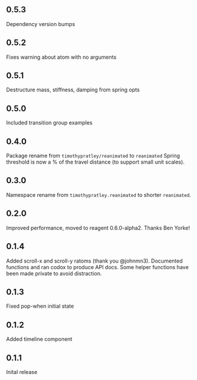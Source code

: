 ## 0.5.3
Dependency version bumps

## 0.5.2
Fixes warning about atom with no arguments

## 0.5.1
Destructure mass, stiffness, damping from spring opts

## 0.5.0
Included transition group examples

## 0.4.0
Package rename from `timothypratley/reanimated` to `reanimated`
Spring threshold is now a % of the travel distance (to support small unit scales).

## 0.3.0
Namespace rename from `timothypratley.reanimated` to shorter `reanimated`.

## 0.2.0
Improved performance, moved to reagent 0.6.0-alpha2.
Thanks Ben Yorke!

## 0.1.4
Added scroll-x and scroll-y ratoms (thank you @johnmn3).
Documented functions and ran codox to produce API docs.
Some helper functions have been made private to avoid distraction.

## 0.1.3
Fixed pop-when initial state

## 0.1.2
Added timeline component

## 0.1.1
Inital release
